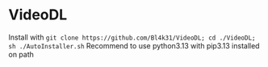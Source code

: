 # VideoDL

Install with `git clone https://github.com/Bl4k31/VideoDL; cd ./VideoDL; sh ./AutoInstaller.sh`
Recommend to use python3.13 with pip3.13 installed on path
